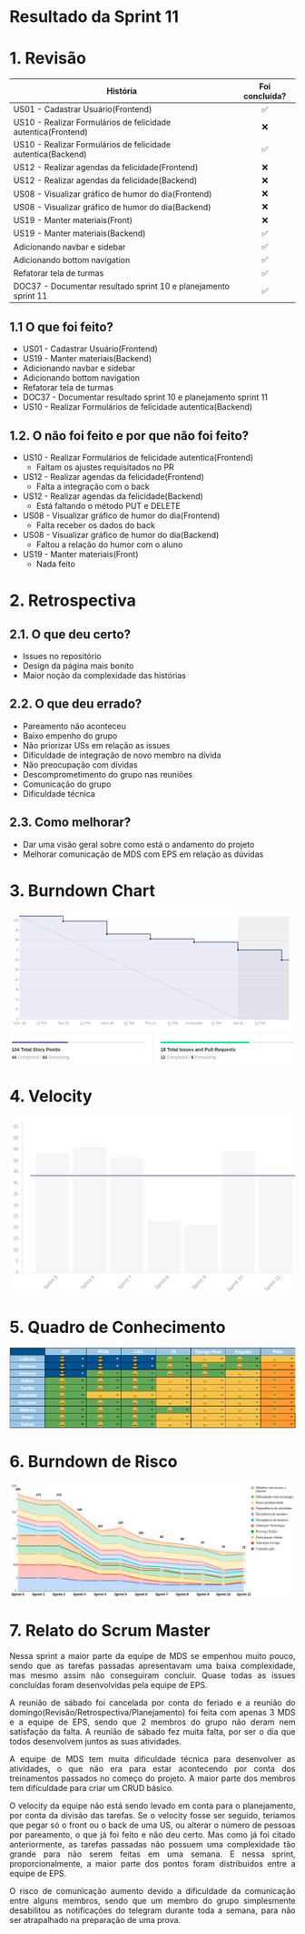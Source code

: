 # Resultado da Sprint 11

 # 1. Revisão

| História | Foi concluída? |
| -------- | :----: |
| US01 - Cadastrar Usuário(Frontend) | :white_check_mark: |
| US10 - Realizar Formulários de felicidade autentica(Frontend) | :x: |
| US10 - Realizar Formulários de felicidade autentica(Backend) | :white_check_mark: |
| US12 - Realizar agendas da felicidade(Frontend) | :x: |
| US12 - Realizar agendas da felicidade(Backend) | :x: |
| US08 - Visualizar gráfico de humor do dia(Frontend) | :x: |
| US08 - Visualizar gráfico de humor do dia(Backend) | :x: |
| US19 - Manter materiais(Front) | :x: |
| US19 - Manter materiais(Backend) | :white_check_mark: |
| Adicionando navbar e sidebar | :white_check_mark: |
| Adicionando bottom navigation | :white_check_mark: |
| Refatorar tela de turmas | :white_check_mark: |
| DOC37 - Documentar resultado sprint 10 e planejamento sprint 11 | :white_check_mark: |

## 1.1 O que foi feito?
* US01 - Cadastrar Usuário(Frontend)
* US19 - Manter materiais(Backend)
* Adicionando navbar e sidebar
* Adicionando bottom navigation
* Refatorar tela de turmas
* DOC37 - Documentar resultado sprint 10 e planejamento sprint 11
* US10 - Realizar Formulários de felicidade autentica(Backend)

## 1.2. O não foi feito e por que não foi feito?
* US10 - Realizar Formulários de felicidade autentica(Frontend)
    * Faltam os ajustes requisitados no PR
* US12 - Realizar agendas da felicidade(Frontend)
    * Falta a integração com o back
* US12 - Realizar agendas da felicidade(Backend)
    * Está faltando o método PUT e DELETE
* US08 - Visualizar gráfico de humor do dia(Frontend)
    * Falta receber os dados do back
* US08 - Visualizar gráfico de humor do dia(Backend)
    * Faltou a relação do humor com o aluno
* US19 - Manter materiais(Front)
    * Nada feito

# 2. Retrospectiva

## 2.1. O que deu certo?  
* Issues no repositório
* Design da página mais bonito 
* Maior noção da complexidade das histórias

## 2.2. O que deu errado? 
* Pareamento não aconteceu
* Baixo empenho do grupo
* Não priorizar USs em relação as issues
* Dificuldade de integração de novo membro na dívida
* Não preocupação com dívidas
* Descomprometimento do grupo nas reuniões
* Comunicação do grupo
* Dificuldade técnica

## 2.3. Como melhorar?
* Dar uma visão geral sobre como está o andamento do projeto
* Melhorar comunicação de MDS com EPS em relação as dúvidas

# 3. Burndown Chart
![Sprint 11 - Burndown](../../assets/img/burndown/burndown11.png)

# 4. Velocity
![Sprint 11 - Velocity](../../assets/img/velocity/velocity11.png)

# 5. Quadro de Conhecimento
![Sprint 11 - Quadro de conhecimento](../../assets/img/quadro_conhecimento/quadro_conhecimento11.png)

# 6. Burndown de Risco
![Sprint 11 - Burndown de Risco](../../assets/img/burndown_risco/burndown_risco11.png)

# 7. Relato do Scrum Master
<p align = "justify">
    Nessa sprint a maior parte da equipe de MDS se empenhou muito pouco, sendo que as tarefas passadas apresentavam uma baixa complexidade, mas mesmo assim não conseguiram concluir. Quase todas as issues concluídas foram desenvolvidas pela equipe de EPS.
</p>
<p align = "justify">
    A reunião de sábado foi cancelada por conta do feriado e a reunião do domingo(Revisão/Retrospectiva/Planejamento) foi feita com apenas 3 MDS e a equipe de EPS, sendo que 2 membros do grupo não deram nem satisfação da falta. A reunião de sábado fez muita falta, por ser o dia que todos desenvolvem juntos as suas atividades.
</p>
<p align = "justify">
    A equipe de MDS tem muita dificuldade técnica para desenvolver as atividades, o que não era para estar acontecendo por conta dos treinamentos passados no começo do projeto. A maior parte dos membros tem dificuldade para criar um CRUD básico.
</p>
<p align = "justify">
    O velocity da equipe não está sendo levado em conta para o planejamento, por conta da divisão das tarefas. Se o velocity fosse ser seguido, teriamos que pegar só o front ou o back de uma US, ou alterar o número de pessoas por pareamento, o que já foi feito e não deu certo. Mas como já foi citado anteriormente, as tarefas passadas não possuem uma complexidade tão grande para não serem feitas em uma semana. E nessa sprint, proporcionalmente, a maior parte dos pontos foram distribuidos entre a equipe de EPS. 
</p>
<p align = "justify">
    O risco de comunicação aumento devido a dificuldade da comunicação entre alguns membros, sendo que um membro do grupo simplesmente desabilitou as notificações do telegram durante toda a semana, para não ser atrapalhado na preparação de uma prova.
</p>



